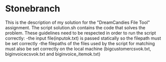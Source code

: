 # Stonebranch
This is the description of my solution for the "DreamCandies File Tool" assignment.
The script solution.sh contains the code that solves the problem.
These guidelines need to be respected in order to run the script correctly:
  -the input file(inputok.txt) is passed statically so the filepath must be set correctly 
  -the filepaths of the files used by the script for matching must also be set correctly on the local machine (bigcustomercsvok.txt, biginvoicecsvok.txt and biginvoice_itemok.txt) 
 

